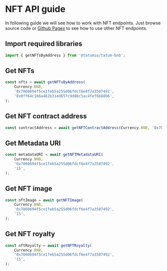 # NFT API guide

In following guide we will see how to work with NFT endpoints. Just browse source code
or [Github Pages](https://tatumio.github.io/tatum-bnb/) to see how to use other NFT endpoints.

## Import required libraries

```typescript
import { getNFTsByAddress } from '@tatumio/tatum-bnb';
```

## Get NFTs

```typescript
const nfts = await getNFTsByAddress(
    Currency.BNB,
    '0x7060694f5ce1feb5a255d06fdcf6e4f7a3507492',
    '0x0ff64c166a462b31ed657c9d88c5ac4fef6b88b6',
);
```

## Get NFT contract address
```typescript
const contractAddress = await getNFTContractAddress(Currency.BNB, '0x7060694f5ce1feb5a255d06fdcf6e4f7a3507492');
```

## Get Metadata URI
```typescript
const metadataURI = await getNFTMetadataURI(
    Currency.BNB,
    '0x7060694f5ce1feb5a255d06fdcf6e4f7a3507492',
    '15',
);
```

## Get NFT image
```typescript
const nftImage = await getNFTImage(
    Currency.BNB,
    '0x7060694f5ce1feb5a255d06fdcf6e4f7a3507492',
    '15',
);
```

## Get NFT royalty
```typescript
const nftRoyalty = await getNFTRoyalty(
    Currency.BNB,
    '0x7060694f5ce1feb5a255d06fdcf6e4f7a3507492',
    '15',
);
```
